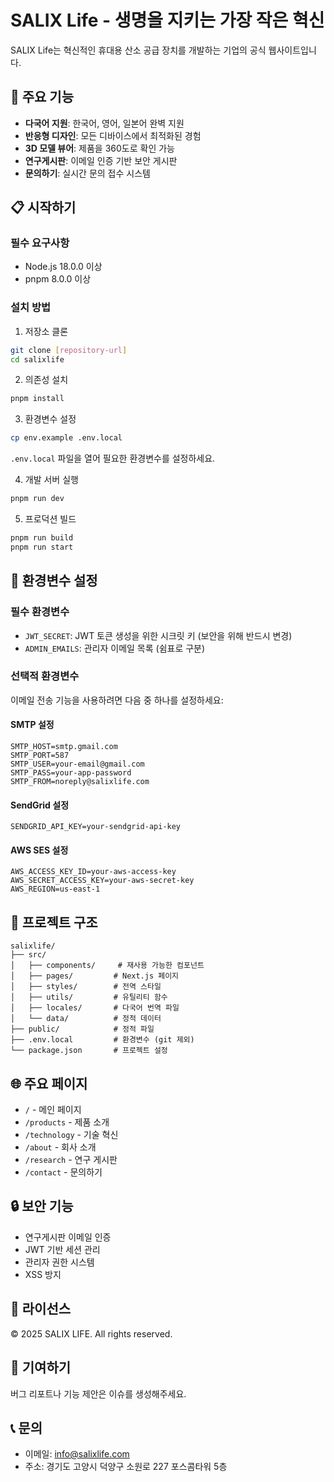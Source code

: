 # SALIX Life - 생명을 지키는 가장 작은 혁신

SALIX Life는 혁신적인 휴대용 산소 공급 장치를 개발하는 기업의 공식 웹사이트입니다.

## 🚀 주요 기능

- **다국어 지원**: 한국어, 영어, 일본어 완벽 지원
- **반응형 디자인**: 모든 디바이스에서 최적화된 경험
- **3D 모델 뷰어**: 제품을 360도로 확인 가능
- **연구게시판**: 이메일 인증 기반 보안 게시판
- **문의하기**: 실시간 문의 접수 시스템

## 📋 시작하기

### 필수 요구사항

- Node.js 18.0.0 이상
- pnpm 8.0.0 이상

### 설치 방법

1. 저장소 클론
```bash
git clone [repository-url]
cd salixlife
```

2. 의존성 설치
```bash
pnpm install
```

3. 환경변수 설정
```bash
cp env.example .env.local
```
`.env.local` 파일을 열어 필요한 환경변수를 설정하세요.

4. 개발 서버 실행
```bash
pnpm run dev
```

5. 프로덕션 빌드
```bash
pnpm run build
pnpm run start
```

## 🔧 환경변수 설정

### 필수 환경변수

- `JWT_SECRET`: JWT 토큰 생성을 위한 시크릿 키 (보안을 위해 반드시 변경)
- `ADMIN_EMAILS`: 관리자 이메일 목록 (쉼표로 구분)

### 선택적 환경변수

이메일 전송 기능을 사용하려면 다음 중 하나를 설정하세요:

#### SMTP 설정
```
SMTP_HOST=smtp.gmail.com
SMTP_PORT=587
SMTP_USER=your-email@gmail.com
SMTP_PASS=your-app-password
SMTP_FROM=noreply@salixlife.com
```

#### SendGrid 설정
```
SENDGRID_API_KEY=your-sendgrid-api-key
```

#### AWS SES 설정
```
AWS_ACCESS_KEY_ID=your-aws-access-key
AWS_SECRET_ACCESS_KEY=your-aws-secret-key
AWS_REGION=us-east-1
```

## 📁 프로젝트 구조

```
salixlife/
├── src/
│   ├── components/     # 재사용 가능한 컴포넌트
│   ├── pages/         # Next.js 페이지
│   ├── styles/        # 전역 스타일
│   ├── utils/         # 유틸리티 함수
│   ├── locales/       # 다국어 번역 파일
│   └── data/          # 정적 데이터
├── public/            # 정적 파일
├── .env.local         # 환경변수 (git 제외)
└── package.json       # 프로젝트 설정
```

## 🌐 주요 페이지

- `/` - 메인 페이지
- `/products` - 제품 소개
- `/technology` - 기술 혁신
- `/about` - 회사 소개
- `/research` - 연구 게시판
- `/contact` - 문의하기

## 🔒 보안 기능

- 연구게시판 이메일 인증
- JWT 기반 세션 관리
- 관리자 권한 시스템
- XSS 방지

## 📝 라이선스

© 2025 SALIX LIFE. All rights reserved.

## 🤝 기여하기

버그 리포트나 기능 제안은 이슈를 생성해주세요.

## 📞 문의

- 이메일: info@salixlife.com
- 주소: 경기도 고양시 덕양구 소원로 227 포스콤타워 5층
